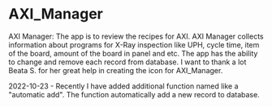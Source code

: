# AXI_Manager
AXI Manager: The app is to review the recipes for AXI. AXI Manager collects information about programs for X-Ray inspection like UPH, cycle time, item of the board, amount of the board in panel and etc. The app has the ability to change and remove each record from database. 
I want to thank a lot Beata S. for her great help in creating the icon for AXI_Manager.

2022-10-23 - Recently I have added additional function named like a "automatic add". The function automatically add a new record to database.
